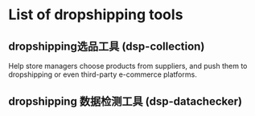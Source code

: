 # List of dropshipping tools
## dropshipping选品工具 (dsp-collection)
Help store managers choose products from suppliers, and push them to dropshipping or even third-party e-commerce platforms.

## dropshipping 数据检测工具 (dsp-datachecker)



